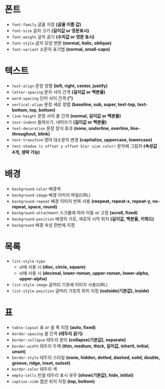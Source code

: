 # 폰트
- `font-family` 글꼴 지정 **(글꼴 이름 값)**
- `font-size` 글자 크기 **(길이값 or 영문표시)**
- `font-weight` 글자 굵기 **(수치값 or 영문 표시)**
- `font-style` 글자 모양 변환 **(normal, italic, oblique)**
- `font-variant` 소문자 표기법 **(normal, small-caps)**

# 텍스트
- `text-align` 문장 정렬 **(left, right, center, justify)**
- `letter-spacing` 문자 사이 간격 **(길이값 or 백분율)**
- `word-spacing` 단어 사이 간격 **(")**
- `vertical-align` 문장 세로 정렬 **(baseline, sub, super, text-top, text-bottom, top, bottom)**
- `line-height` 문장 사이 줄 간격 **(normal, 길이값 or 백분율)**
- `text-indent` 들여쓰기, 내어쓰기 **(길이값 or 백분율)**
- `text-decoration` 문장 장식 효과 **(none, underline, overline, line-throughout, blink)**
- `text-transform` 영어 대소문자 변경 **(capitalize, uppercase, lowercase)**
- `text-shadow (x offset y offset blur size color)` 문자에 그림자 **(속성값 4개, 생략 가능)**

# 배경
- `background-color` 배경색
- `background-image` 배경 이미지 파일(URL)
- `background-repeat` 배경 이미지 반복 사용 **(reepeat, repeat-x, repeat-y, no-repeat, space, round)**
- `background-attachment` 스크롤에 따라 이동 or 고정 **(scroll, fixed)**
- `background-position` 배경의 가로, 세로의 시작 위치 **(길이값, 백분율, 키워드)**
- `background` 배경 속성 한번에 지정

# 목록
- `list-style-type`
  - ul에 사용 시 **(disc, circle, square)**
  - ol에 사용 시 **(decimal, lower-roman, upper-roman, lower-alpha, upper-alpha)**
- `list-style-image` 글머리 기호에 이미지 사용(URL)
- `list-style-position` 글머리 기호의 위치 지정 **(outside(기본값), inside)**

# 표
- `table-layout` 표 or 셀 폭 지정 **(auto, fixed)**
- `border-spacing` 셀 간격 **(테두리 굵기)**
- `border-collapse` 테두리 분리 **(collapse(기본값), separate)**
- `border-width` 테두리 두께 **(thin, medium, thick, 길이값, inherit, initial, unset)**
- `border-style` 테두리 스타일 **(none, hidden, dotted, dashed, solid, double, groove, ridge, inset, outset)**
- `border-color` 테두리 색
- `empty-cells` 빈셀 테두리 표시 유무 **(show(기본값), hide, initial)**
- `caption-side` 캡션 위치 지정 **(top, bottom)**
